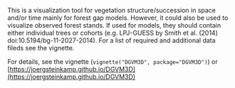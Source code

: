 This is a visualization tool for vegetation structure/succession
in space and/or time mainly for forest gap models. However, it could also be used to
visualize observed forest stands. If used for models, they should contain either
individual trees or cohorts (e.g. LPJ-GUESS by Smith et al. (2014) doi:10.5194/bg-11-2027-2014).
For a list of required and additional data fileds see the vignette.

For details, see the vignette (`vignette("DGVM3D", package="DGVM3D")`) or [https://joergsteinkamp.github.io/DGVM3D](https://joergsteinkamp.github.io/DGVM3D)


